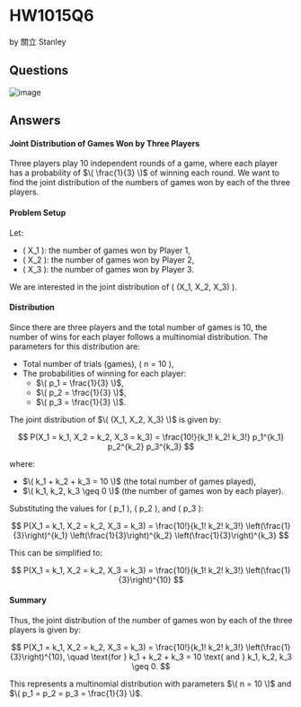 # HW1015Q6
by 關立 Stanley
## Questions 
![image](https://github.com/user-attachments/assets/90d48a5d-91ff-4f41-afdd-f3621c1783db)
## Answers
#### Joint Distribution of Games Won by Three Players

Three players play 10 independent rounds of a game, where each player has a probability of $\( \frac{1}{3} \)$ of winning each round. We want to find the joint distribution of the numbers of games won by each of the three players.

#### Problem Setup

Let:
- \( X_1 \): the number of games won by Player 1,
- \( X_2 \): the number of games won by Player 2,
- \( X_3 \): the number of games won by Player 3.

We are interested in the joint distribution of \( (X_1, X_2, X_3) \).

#### Distribution

Since there are three players and the total number of games is 10, the number of wins for each player follows a multinomial distribution. The parameters for this distribution are:
- Total number of trials (games), \( n = 10 \),
- The probabilities of winning for each player: 
  - $\( p_1 = \frac{1}{3} \)$,
  - $\( p_2 = \frac{1}{3} \)$,
  - $\( p_3 = \frac{1}{3} \)$.

The joint distribution of $\( (X_1, X_2, X_3) \)$ is given by:

$$
P(X_1 = k_1, X_2 = k_2, X_3 = k_3) = \frac{10!}{k_1! k_2! k_3!} p_1^{k_1} p_2^{k_2} p_3^{k_3}
$$

where:
- $\( k_1 + k_2 + k_3 = 10 \)$ (the total number of games played),
- $\( k_1, k_2, k_3 \geq 0 \)$ (the number of games won by each player).

Substituting the values for \( p_1 \), \( p_2 \), and \( p_3 \):

$$
P(X_1 = k_1, X_2 = k_2, X_3 = k_3) = \frac{10!}{k_1! k_2! k_3!} \left(\frac{1}{3}\right)^{k_1} \left(\frac{1}{3}\right)^{k_2} \left(\frac{1}{3}\right)^{k_3}
$$

This can be simplified to:

$$
P(X_1 = k_1, X_2 = k_2, X_3 = k_3) = \frac{10!}{k_1! k_2! k_3!} \left(\frac{1}{3}\right)^{10}
$$

#### Summary

Thus, the joint distribution of the number of games won by each of the three players is given by:

$$
P(X_1 = k_1, X_2 = k_2, X_3 = k_3) = \frac{10!}{k_1! k_2! k_3!} \left(\frac{1}{3}\right)^{10}, \quad \text{for } k_1 + k_2 + k_3 = 10 \text{ and } k_1, k_2, k_3 \geq 0.
$$

This represents a multinomial distribution with parameters $\( n = 10 \)$ and $\( p_1 = p_2 = p_3 = \frac{1}{3} \)$.
